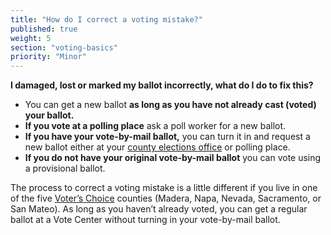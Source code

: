 ```yaml
---
title: "How do I correct a voting mistake?"
published: true
weight: 5
section: "voting-basics"
priority: "Minor"
---
```


**I damaged, lost or marked my ballot incorrectly, what do I do to fix this?**
- You can get a new ballot **as long as you have not already cast (voted) your ballot.**
- **If you vote at a polling place** ask a poll worker for a new ballot.
- **If you have your vote-by-mail ballot,** you can turn it in and request a new ballot either at your [county elections office](#section-election-office-contact) or polling place.  
- **If you do not have your original vote-by-mail ballot** you can vote using a provisional ballot.  

The process to correct a voting mistake is a little different if you live in one of the five [Voter’s Choice](#menu-item-voters-choice-elections-big-changes-in-madera-napa-nevada-sacramento-and-san-mateo-counties) counties (Madera, Napa, Nevada, Sacramento, or San Mateo). As long as you haven’t already voted, you can get a regular ballot at a Vote Center without turning in your vote-by-mail ballot. 
